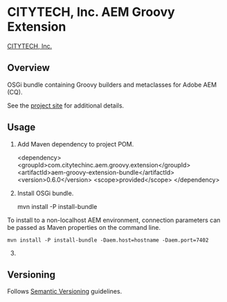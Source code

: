 # CITYTECH, Inc. AEM Groovy Extension

[CITYTECH, Inc.](http://www.citytechinc.com)

## Overview

OSGi bundle containing Groovy builders and metaclasses for Adobe AEM (CQ).

See the [project site](http://code.citytechinc.com/aem-groovy-extension) for additional details.

## Usage

1. Add Maven dependency to project POM.

    &lt;dependency&gt;
        &lt;groupId&gt;com.citytechinc.aem.groovy.extension&lt;/groupId&gt;
        &lt;artifactId&gt;aem-groovy-extension-bundle&lt;/artifactId&gt;
        &lt;version&gt;0.6.0&lt;/version&gt;
        &lt;scope&gt;provided&lt;/scope&gt;
    &lt;/dependency&gt;

2. Install OSGi bundle.

    mvn install -P install-bundle

To install to a non-localhost AEM environment, connection parameters can be passed as Maven properties on the command line.

    mvn install -P install-bundle -Daem.host=hostname -Daem.port=7402

3.

## Versioning

Follows [Semantic Versioning](http://semver.org/) guidelines.